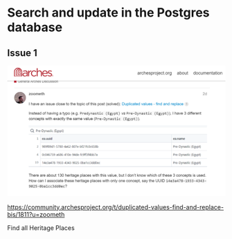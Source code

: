 # Search and update in the Postgres database


## Issue 1

![](../../www/postgres-issue-1.png)

https://community.archesproject.org/t/duplicated-values-find-and-replace-bis/1811?u=zoometh

Find all Heritage Places 
